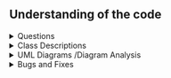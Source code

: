 ## Understanding of the code
<details>
  
<summary>Questions</summary>

### Movement Logic:

| **Question**                                                   | **Answer**                                                                           |
|----------------------------------------------------------------|--------------------------------------------------------------------------------------|
| Where is the direction of the snake set based on user input?   | In the `keyPressed` method of the `MySnake` class.                                   |
| How is the snake moved in the chosen direction?                | The movement is implemented in the `move` method of the `MySnake` class.             |
| What triggers the movement of the snake?                       | The movement of the snake is triggered in the `draw` method of the `MySnake` class.  |
| Is there any condition for stopping the movement of the snake? | Yes, if the snake goes out of bounds (hits the walls), its `l` flag is set to false. |

### Scoring Logic:

| **Question**                                           | **Answer**                                                                                                                                          |
|--------------------------------------------------------|-----------------------------------------------------------------------------------------------------------------------------------------------------|
| Where is the initial score set?                        | The initial score is set to 0 when the `MySnake` object is created.                                                                                 |
| How is the score updated when the snake eats the food? | The score is updated in the `eaten` method of the `Food` class when the snake eats the food.                                                        |
| Is there any other condition for updating the score?   | Currently, the only condition for updating the score is when the snake eats the food. Additional conditions can be added based on the game's logic. |

### Rendering Logic:

| **Question**                                                          | **Answer**                                                                                                       |
|-----------------------------------------------------------------------|------------------------------------------------------------------------------------------------------------------|
| How is the game frame continuously updated for rendering?             | The `MyThread` class continuously calls the `repaint` method in the `MyFrame` class.                             |
| How are key events related to rendering handled?                      | The `keyTyped`, `keyPressed`, and `keyReleased` methods in the `MyFrame` class handle key events.                |
| What does the `paint` method in the `MyFrame` class do?               | The `paint` method in the `MyFrame` class draws the game components on the frame.                                |
| What does the `paint` method in the `Play` class do?                  | The `paint` method in the `Play` class draws the background, snake, food, and manages the game flow.             |
| How is the player's score rendered on the frame?                      | The `drawScore` method in the `Play` class draws the player's score on the frame.                                |
| How is the food rendered on the game frame?                           | The `draw` method in the `Food` class draws the food image on the game frame.                                    |
| How are images managed for rendering?                                 | The `ImageUtil` class manages images using an `images` Map containing image resources used in the game.          |
| How does the `getImage` method in `GameUtil` contribute to rendering? | The `getImage` method in the `GameUtil` class loads an image from the specified path, contributing to rendering. |
| How is background music rendered in the game?                         | The `play` method in the `MusicPlayer` class starts a new thread to play the background music.                   |

### How can an MVC Pattern be implemented
| Question                                                                                              | Answer                                                                                                                                                                                                                              |
|-------------------------------------------------------------------------------------------------------|-------------------------------------------------------------------------------------------------------------------------------------------------------------------------------------------------------------------------------------|
| How is the game data represented in the Model of your Java game?                                      | In the Model of the game, data is represented through classes like `MySnake`, `Food`, and other relevant entities, managing the state and behavior of the game.                                                                     |
| What View components are used to visually represent the game state?                                   | In the View, components like `MyFrame` and associated classes are used to visually represent the game state. These include the game window, snake, food, and other graphical elements.                                              |
| How does the Controller handle user input in the context of an MVC game?                              | The Controller, implemented in classes like `MyFrame` and `Play`, handles user input through methods like `keyPressed`, responding to key events and updating the Model accordingly.                                                |
| Can you describe a specific instance where the Model is updated in response to user actions?          | An example would be when the snake in the game (`MySnake` class) changes direction in response to arrow key presses. The Controller updates the Model to reflect this change.                                                       |
| How does the game achieve communication between the Model and View components?                        | Communication is facilitated by the Controller, where updates in the Model trigger corresponding changes in the View. For instance, when the snake moves, the View is updated to reflect this movement.                             |
| Are there specific Java Swing or JavaFX components used in the View to enhance the gaming experience? | In the View, Java Swing components like `JFrame` are utilized, along with custom-painted components to display game elements. The `Play` class manages the graphical rendering of the game.                                         |
| What benefits does the MVC pattern bring to the design and maintenance of the  game code?             | The MVC pattern provides a clear separation of concerns, making the code modular and easier to maintain. Changes in one component, such as updating game logic (Model), won't directly impact the visual representation (View).     |
| How does the game handle score updates, and which components are involved?                            | Score updates are handled in the Model (e.g., `MySnake` and `Food` classes) and are triggered when the snake eats food. The Controller manages this interaction, updating both the Model and the View to display the updated score. |
</details>

<details>
<summary>Class Descriptions</summary>

###  `1-Redundant Classes`: Main and Paddle


###  `2-Class`: MyFrame
#### `Description`: Represents the game window/frame.


#### Key Methods and Objects:
- `loadFrame`: Initializes and configures the game frame.
- `MyThread` inner class: Continuously repaints the frame.
- `keyTyped`, `keyPressed`, `keyReleased`: Methods for KeyListener interface.
- `MySnake` class: Represents the snake object in the game.
- `SnakeObject` class: Abstract class representing a game object.

#### Comments and Suggestions:
- The `loadFrame` method could benefit from . Breaking it down into smaller methods will improve readability.
- `MyThread` logic could be abstracted into a separate class for better organization.
- `MySnake` clas.
- Add comments to describe the purpose of major methods and variables.
-  Swap magic numbers in the code for constants.(e.g., `870`, `560`, `30`).

###  `3.Class`: Food
#### `Description`: Represents the food that the snake can eat.


**Methods and Objects:**
- `Constructor` initializes food with a random type and position.
- `eaten` method checks if the snake has eaten the food and updates the score.
- `draw` method draws the food on the game frame.

**Comments and Suggestions:**
- Comments needed to describe further the purpose of major methods
- The constructor logic for initializing food could be encapsulated in a separate method for clarity.
- Swap magic numbers in the code for constants.
- Scoring as a multiple of 512 might be reduced to a round figure.


### `4-Interface` :Movable
#### `Description`: Defines the interface for game objects that can be moved.


**Key Methods and Objects:**
- `move`: Represents the basic movement action for a movable object.

**Comments and Suggestions:**
- Comments needed to describe further the purpose of  methods in the interface.
- Consider grouping related functions in other code in interface. 

### `5-Class` :GameUtil
#### `Description`:Changes position of images through rotation.

**Methods and Objects:**
- `getImage`: Loads an image from the specified path.
- `rotateImage`: Rotates an image by a specified degree.

**Comments and Suggestions:**
- Consider providing more details in the comments regarding the rotation logic in `rotateImage`.
- Appropirate Error Handling in getting path through`getImage` method.
- Swap magic numbers in the code for constants.
- Singleton pattern can be applied. This ensures that this will 
   only have one instance and also ensure global access.

### `6-Class` :ImageUtil
#### `Description`:Provides methods for managing and storing images.

**Methods and Objects:**
- `images`: Map contains image resources used in the game.
- Static block initializes image resources for snake, food, and background.

**Comments and Suggestions:**
- Add comments to describe the purpose of major methods and variables.
- Provide comments explaining the logic in the static block for initializing image resources.
- Singleton Pattern can also be applied as stated above.

### `7-Class` :MusicPlayer
#### Description`:Manages background music for the games.

**Methods and Objects:**
- Constructor: Takes the filename of the music and initializes.
- `play`: Starts a new thread to play the background music.

**Comments and Suggestions:**
- Adding more detailed comments to major methods to describe their purpose.
- Evaluate if the use of magic numbers in the code can be replaced with named constants.
- Swap magic numbers in the code for constants.

### `8-Class` :Food
#### Description`:Represents the food that the snake can eat.

**Methods and Objects:**
- Constructor: Initializes food with a random type and position.
- `eaten`: Checks if the snake has eaten the food and updates the score.
- `draw`: Draws the food on the game frame.

**Comments and Suggestions:**
- Consider adding comments to major methods to describe their purpose.
- Seperate method to encapsulate constructor logic that initializes food class for clarity.
- Algorithm and logic used in the eaten method can be improved.

### `8-Class` :Play
#### Description`:Manages and represents the game state, including the snake, food, and game visuals.

**Methods and Objects:**
- `keyPressed`: Handles key events and forwards them to the snake.
- `paint`: Manages the rendering of game elements, including the snake, food, and background.
- `drawScore`: Draws the player's score on the game frame.

**Comments and Suggestions**:
- Adding detailed comments to major methods for maintainability.
- The logic for handling key events could be encapsulated into a separate method for better readability.


### `9-Class` : Snake
#### Description`: Represents the control of the snake's movement.

**Methods and Objects**:
- `moving`: A static variable representing the snake's movement state.
- `move`: A static method that updates the snake's movement state based on the provided parameter.
- `stop`: A static method that stops the snake's movement.

**Comments and Suggestions**:
- Other methods related to this Class but scattered around code can be put hear.
- Swap magic numbers in the code for constants.
</details>

<details>
<summary>UML Diagrams /Diagram Analysis</summary>

## IntelliJ Generated Class Diagram:![Generated Class diagram](/Documentation/AutoClassDiagram.png)

## My Original Class Diagram:![Original Class Diagram](/Documentation/InitialClassDiagr.png)

## My Original Activity Diagram:![Original Activity Diagram](/Documentation/OriginalActivityDIagram.png)

## MVC Initial Class Diagram:![MVC diagram](/Documentation/PossibleClassDiag.png)

## Multiplayer UseCase Diagram:![Use case diagram](/Documentation/Use-Case.png)

</details>

<details>
<summary> Bugs and Fixes</summary>

| Bugs                                                                  | Fixes                                                                                                              |
|-----------------------------------------------------------------------|--------------------------------------------------------------------------------------------------------------------|
| When the snake comes in contact with the Score sign, it ends          | Implement proper collision detection for the Score sign.                                                           |
| Any rapid movement at the beginning causes the snake to run in itself | Adjust the initialization and movement logic to prevent the snake from colliding with itself.                      |
| The end game screen isn't the same size as the GameFrame              | Ensure that the end game screen size matches the GameFrame size for a consistent user experience.                  |
| Hardcoded algorithms for out-of-bounds checking                       | Refactor the out-of-bounds checking with more flexible and dynamic algorithms.                                     |
| Unstructured code, comments are not detailed                          | Refactor the code structure, add detailed comments explaining major sections and logic.                            |
| Classes are doing too much and not following coding conventions       | Refactor the code to adhere to coding conventions, and consider breaking down classes into smaller, focused units. |

</details>